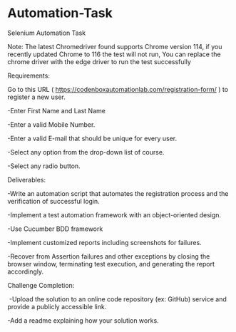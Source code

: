 # Automation-Task
Selenium Automation Task

Note: The latest Chromedriver found supports Chrome version 114, if you recently updated Chrome to 116 the test will not 
      run, 
      You can replace the chrome driver with the edge driver to run the test successfully 



 Requirements: 

   Go to this URL ( https://codenboxautomationlab.com/registration-form/ ) to register a new user.
 
   -Enter First Name and Last Name
  
   -Enter a valid Mobile Number.
  
   -Enter a valid E-mail that should be unique for every user.
  
   -Select any option from the drop-down list of course.
  
   -Select any radio button.
  

Deliverables:

-Write an automation script that automates the registration process and the verification of successful login.

-Implement a test automation framework with an object-oriented design. 

-Use Cucumber BDD framework

-Implement customized reports including screenshots for failures. 

-Recover from Assertion failures and other exceptions by closing the browser window, terminating test execution, and 
 generating the report accordingly.
 
 
Challenge Completion: 

 -Upload the solution to an online code repository (ex: GitHub) service and provide a publicly accessible link. 
 
 -Add a readme explaining how your solution works.

